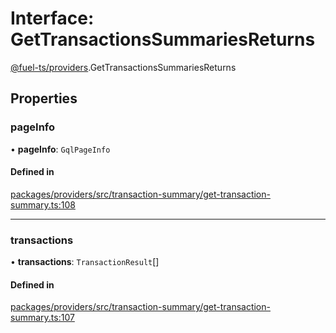 # Interface: GetTransactionsSummariesReturns

[@fuel-ts/providers](/api/Providers/index.md).GetTransactionsSummariesReturns

## Properties

### pageInfo

• **pageInfo**: `GqlPageInfo`

#### Defined in

[packages/providers/src/transaction-summary/get-transaction-summary.ts:108](https://github.com/FuelLabs/fuels-ts/blob/5bf70bb2/packages/providers/src/transaction-summary/get-transaction-summary.ts#L108)

___

### transactions

• **transactions**: `TransactionResult`[]

#### Defined in

[packages/providers/src/transaction-summary/get-transaction-summary.ts:107](https://github.com/FuelLabs/fuels-ts/blob/5bf70bb2/packages/providers/src/transaction-summary/get-transaction-summary.ts#L107)
